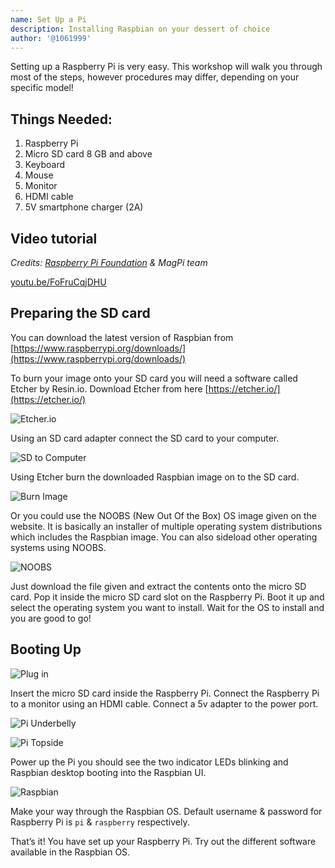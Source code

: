 ```yaml
---
name: Set Up a Pi
description: Installing Raspbian on your dessert of choice
author: '@1061999'
---
```


Setting up a Raspberry Pi is very easy. This workshop will walk you through most of the steps, however procedures may differ, depending on your specific model!

## Things Needed:

1. Raspberry Pi
1. Micro SD card 8 GB and above
1. Keyboard
1. Mouse
1. Monitor
1. HDMI cable
1. 5V smartphone charger (2A)

## Video tutorial

_Credits: [Raspberry Pi Foundation](http://www.raspberrypi.org) & MagPi team_

[youtu.be/FoFruCqjDHU](https://youtu.be/FoFruCqjDHU)

## Preparing the SD card

You can download the latest version of Raspbian from [https://www.raspberrypi.org/downloads/](https://www.raspberrypi.org/downloads/)

To burn your image onto your SD card you will need a software called Etcher by Resin.io. Download Etcher from here [https://etcher.io/](https://etcher.io/)

![Etcher.io](img/etcher_io.png)

Using an SD card adapter connect the SD card to your computer.

![SD to Computer](img/sd_to_computer.jpg)

Using Etcher burn the downloaded Raspbian image on to the SD card.

![Burn Image](img/burn_image.png)

Or you could use the NOOBS (New Out Of the Box) OS image given on the website. It is basically an installer of multiple operating system distributions which includes the Raspbian image. You can also sideload other operating systems using NOOBS.

![NOOBS](img/noobs.png)

Just download the file given and extract the contents onto the micro SD card. Pop it inside the micro SD card slot on the Raspberry Pi. Boot it up and select the operating system you want to install. Wait for the OS to install and you are good to go!

## Booting Up

![Plug in](img/plug_in.gif)

Insert the micro SD card inside the Raspberry Pi. Connect the Raspberry Pi to a monitor using an HDMI cable. Connect a 5v adapter to the power port.

![Pi Underbelly](img/pi_underbelly.jpg)

![Pi Topside](img/pi_topside.jpg)

Power up the Pi you should see the two indicator LEDs blinking and Raspbian desktop booting into the Raspbian UI.

![Raspbian](img/raspbian.png)

Make your way through the Raspbian OS. Default username & password for Raspberry Pi is `pi` & `raspberry` respectively.

That’s it! You have set up your Raspberry Pi. Try out the different software available in the Raspbian OS.
